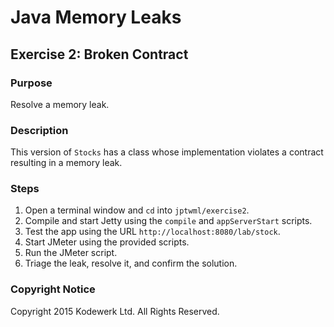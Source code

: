 # Java Memory Leaks

## Exercise 2: Broken Contract

### Purpose
Resolve a memory leak.

### Description
This version of `Stocks` has a class whose implementation violates a contract resulting in a memory leak.

### Steps
1. Open a terminal window and `cd` into `jptwml/exercise2`.
2. Compile and start Jetty using the `compile` and `appServerStart` scripts.
3. Test the app using the URL `http://localhost:8080/lab/stock`.
4. Start JMeter using the provided scripts.
5. Run the JMeter script.
6. Triage the leak, resolve it, and confirm the solution.

### Copyright Notice
Copyright 2015 Kodewerk Ltd. All Rights Reserved.
